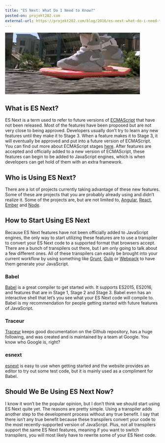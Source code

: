 ```yaml
---
title: "ES Next: What Do I Need to Know?"
posted-on: projekt202.com
external-url: https://projekt202.com/blog/2016/es-next-what-do-i-need-to-know/
---
```


![The Future!](/img/back-to-the-future-hoverboard.gif)

## What is ES Next?

ES Next is a term used to refer to future versions of [ECMAScript](https://en.wikipedia.org/wiki/ECMAScript) that have not been released. Most of the features have been proposed but are not very close to being approved. Developers usually don’t try to learn any new features until they make it to Stage 3\. When a feature makes it to Stage 3, it will eventually be approved and put into a future version of ECMAScript. You can find out more about ECMAScript stages [here](https://github.com/tc39/ecma262). After features are accepted and officially added to a new version of ECMAScript, these features can begin to be added to JavaScript engines, which is when developers can get hold of them with an extra framework.

## Who is Using ES Next?

There are a lot of projects currently taking advantage of these new features. Some of these are projects that you are probably already using and didn’t realize it. Some of the projects are, but are not limited to, [Angular](https://angular.io/), [React](https://facebook.github.io/react/), [Ember](http://emberjs.com/) and [Node](https://nodejs.org/).

## How to Start Using ES Next

Because ES Next features have not been officially added to JavaScript engines, the only way to start utilizing these features are to use a transpiler to convert your ES Next code to a supported format that browsers accept. There are a bunch of transpilers out there, but I am only going to talk about a few different ones. All of these transpilers can easily be brought into your current workflow by using something like [Grunt](http://gruntjs.com/), [Gulp](http://gulpjs.com/) or [Webpack](https://webpack.github.io/) to have them generate your JavaScript.

### Babel

[Babel](https://babeljs.io/) is a great compiler to get started with. It supports ES2015, ES2016, and features that are in Stage 1, Stage 2 and Stage 3\. Babel even has an interactive shell that let’s you see what your ES Next code will compile to. Babel is my recommendation for people getting started with future features of JavaScript.

### Traceur

[Traceur](https://github.com/google/traceur-compiler) keeps good documentation on the Github repository, has a huge following, and was created and is maintained by a team at Google. You know who Google is, right?

### esnext

[esnext](https://esnext.github.io/esnext/) is easy to use when getting started and the website provides an editor to try out some test code, but it is mainly used as a compliment for Babel.

## Should We Be Using ES Next Now?

I know it won’t be the popular opinion, but I don’t think we should start using ES Next quite yet. The reasons are pretty simple. Using a transpiler adds another step to the development process without any true benefit. I say that there isn’t any true benefit because these transpilers convert your code to the most recently-supported version of JavaScript. Plus, not all transpilers support the same ES Next features, meaning if you want to switch transpilers, you will most likely have to rewrite some of your ES Next code.